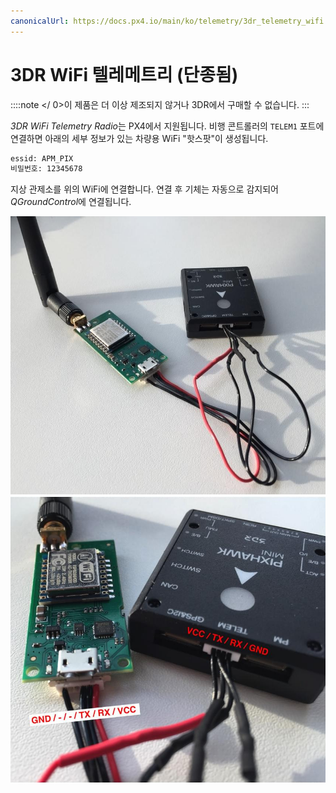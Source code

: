 ```yaml
---
canonicalUrl: https://docs.px4.io/main/ko/telemetry/3dr_telemetry_wifi
---
```


# 3DR WiFi 텔레메트리 (단종됨)

::::note </ 0>이 제품은 더 이상 제조되지 않거나 3DR에서 구매할 수 없습니다.
:::

*3DR WiFi Telemetry Radio*는 PX4에서 지원됩니다. 비행 콘트롤러의 `TELEM1` 포트에 연결하면 아래의 세부 정보가 있는 차량용 WiFi "핫스팟"이 생성됩니다.

```sh
essid: APM_PIX
비밀번호: 12345678
```

지상 관제소를 위의 WiFi에 연결합니다. 연결 후 기체는 자동으로 감지되어 *QGroundControl*에 연결됩니다.

![3DR WiFi 텔레메트리 라디오 1](../../assets/hardware/telemetry/3dr_telemetry_wifi_1.jpg) ![3DR WiFi 텔레메트리 라디오 2](../../assets/hardware/telemetry/3dr_telemetry_wifi_2.jpg)